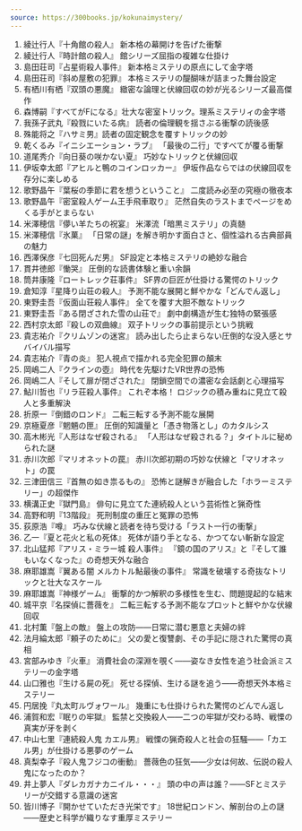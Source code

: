 ```yaml
---
source: https://300books.jp/kokunaimystery/
---
```

1. 綾辻行人『十角館の殺人』 新本格の幕開けを告げた衝撃
2. 綾辻行人『時計館の殺人』 館シリーズ屈指の複雑な仕掛け
3. 島田荘司『占星術殺人事件』 新本格ミステリの原点にして金字塔
4. 島田荘司『斜め屋敷の犯罪』 本格ミステリの醍醐味が詰まった舞台設定
5. 有栖川有栖『双頭の悪魔』 緻密な論理と伏線回収の妙が光るシリーズ最高傑作
6. 森博嗣『すべてがFになる』壮大な密室トリック。理系ミステリィの金字塔
7. 我孫子武丸『殺戮にいたる病』 読者の倫理観を揺さぶる衝撃の読後感
8. 殊能将之『ハサミ男』読者の固定観念を覆すトリックの妙
9. 乾くるみ『イニシエーション・ラブ』 「最後の二行」ですべてが覆る衝撃
10. 道尾秀介『向日葵の咲かない夏』 巧妙なトリックと伏線回収
11. 伊坂幸太郎『アヒルと鴨のコインロッカー』 伊坂作品ならではの伏線回収を存分に楽しめる
12. 歌野晶午『葉桜の季節に君を想うということ』 二度読み必至の究極の徹夜本
13. 歌野晶午『密室殺人ゲーム王手飛車取り』 茫然自失のラストまでページをめくる手がとまらない
14. 米澤穂信『儚い羊たちの祝宴』 米澤流「暗黒ミステリ」の真髄
15. 米澤穂信『氷菓』 「日常の謎」を解き明かす面白さと、個性溢れる古典部員の魅力
16. 西澤保彦『七回死んだ男』 SF設定と本格ミステリの絶妙な融合
17. 貫井徳郎『慟哭』 圧倒的な読書体験と重い余韻
18. 筒井康隆『ロートレック荘事件』 SF界の巨匠が仕掛ける驚愕のトリック
19. 倉知淳『星降り山荘の殺人』 予測不能な展開と鮮やかな「どんでん返し」
20. 東野圭吾『仮面山荘殺人事件』 全てを覆す大胆不敵なトリック
21. 東野圭吾『ある閉ざされた雪の山荘で』 劇中劇構造が生む独特の緊張感
22. 西村京太郎『殺しの双曲線』 双子トリックの事前提示という挑戦
23. 貴志祐介『クリムゾンの迷宮』 読み出したら止まらない圧倒的な没入感とサバイバル描写
24. 貴志祐介『青の炎』 犯人視点で描かれる完全犯罪の顛末
25. 岡嶋二人『クラインの壺』 時代を先駆けたVR世界の恐怖
26. 岡嶋二人『そして扉が閉ざされた』 閉鎖空間での濃密な会話劇と心理描写
27. 鮎川哲也『リラ荘殺人事件』 これぞ本格！ ロジックの積み重ねに見立て殺人と多重解決
28. 折原一『倒錯のロンド』 二転三転する予測不能な展開
29. 京極夏彦『魍魎の匣』 圧倒的知識量と「憑き物落とし」のカタルシス
30. 高木彬光『人形はなぜ殺される』 「人形はなぜ殺される？」タイトルに秘められた謎
31. 赤川次郎『マリオネットの罠』 赤川次郎初期の巧妙な伏線と「マリオネット」の罠
32. 三津田信三『首無の如き祟るもの』 恐怖と謎解きが融合した「ホラーミステリー」の超傑作
33. 横溝正史『獄門島』 俳句に見立てた連続殺人という芸術性と猟奇性
34. 高野和明『13階段』 死刑制度の重圧と冤罪の恐怖
35. 荻原浩『噂』 巧みな伏線と読者を待ち受ける「ラスト一行の衝撃」
36. 乙一『夏と花火と私の死体』 死体が語り手となる、かつてない斬新な設定
37. 北山猛邦『アリス・ミラー城 殺人事件』 『鏡の国のアリス』と『そして誰もいなくなった』の奇想天外な融合
38. 麻耶雄嵩『翼ある闇 メルカトル鮎最後の事件』 常識を破壊する奇抜なトリックと壮大なスケール
39. 麻耶雄嵩『神様ゲーム』 衝撃的かつ解釈の多様性を生む、問題提起的な結末
40. 城平京『名探偵に薔薇を』 二転三転する予測不能なプロットと鮮やかな伏線回収
41. 北村薫『盤上の敵』 盤上の攻防――日常に潜む悪意と夫婦の絆
42. 法月綸太郎『頼子のために』 父の愛と復讐劇、その手記に隠された驚愕の真相
43. 宮部みゆき『火車』 消費社会の深淵を覗く――姿なき女性を追う社会派ミステリーの金字塔
44. 山口雅也『生ける屍の死』 死せる探偵、生ける謎を追う――奇想天外本格ミステリー
45. 円居挽『丸太町ルヴォワール』 幾重にも仕掛けられた驚愕のどんでん返し
46. 浦賀和宏『眠りの牢獄』 監禁と交換殺人――二つの牢獄が交わる時、戦慄の真実が牙を剥く
47. 中山七里『連続殺人鬼 カエル男』 戦慄の猟奇殺人と社会の狂騒――「カエル男」が仕掛ける悪夢のゲーム
48. 真梨幸子『殺人鬼フジコの衝動』 薔薇色の狂気――少女は何故、伝説の殺人鬼になったのか？
49. 井上夢人『ダレカガナカニイル・・・』 頭の中の声は誰？――SFとミステリーが交錯する意識の迷宮
50. 皆川博子『開かせていただき光栄です』 18世紀ロンドン、解剖台の上の謎――歴史と科学が織りなす重厚ミステリー
